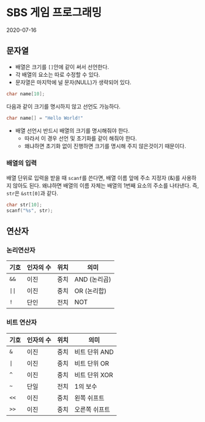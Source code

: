 # SBS 게임 프로그래밍

2020-07-16

## 문자열

- 배열은 크기를 `[]`안에 같이 써서 선언한다.
- 각 배열의 요소는 따로 수정할 수 있다.
- 문자열은 마지막에 널 문자(NULL)가 생략되어 있다.

```c
char name[10];
```

다음과 같이 크기를 명시하지 않고 선언도 가능하다.

```c
char name[] = "Hello World!"
```

- 배열 선언시 반드시 배열의 크기를 명시해줘야 한다. 
  - 따라서 이 경우 선언 및 초기화를 같이 해줘야 한다. 
  - 왜냐하면 초기화 없이 진행하면 크기를 명시해 주지 않은것이기 때문이다.

### 배열의 입력

배열 단위로 입력을 받을 때 `scanf`를 쓴다면, 배열 이름 앞에 주소 지정자 (&)를 사용하지 않아도 된다. 왜냐하면 배열의 이름 자체는 배열의 1번째 요소의 주소를 나타낸다. 즉, `str`은 `&stt[0]`과 같다.

```c
char str[10];
scanf("%s", str);
```

## 연산자

### 논리연산자

| 기호 | 인자의 수 | 위치 | 의미 |
| --- | --- | --- | --- |
| `&&` | 이진 | 중치 | AND (논리곱) |
| `\|\|` | 이진 | 중치 | OR (논리합) |
| `!` | 단인 | 전치 | NOT |

### 비트 연산자

| 기호 | 인자의 수 | 위치 | 의미 |
| --- | --- | --- | --- |
| `&` |  이진 | 중치 | 비트 단위 AND |
| `\|` |  이진 | 중치 | 비트 단위 OR  |
| `^` |  이진 | 중치 | 비트 단위 XOR |
| `~` |  단일 | 전치 | 1의 보수 |
| `<<` | 이진 | 중치 | 왼쪽 쉬프트 |
| `>>` | 이진 | 중치 | 오른쪽 쉬프트 |
